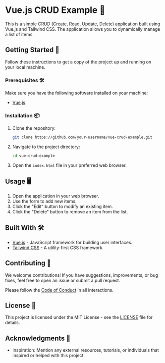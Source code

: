 # Vue.js CRUD Example 📝

This is a simple CRUD (Create, Read, Update, Delete) application built using Vue.js and Tailwind CSS. The application allows you to dynamically manage a list of items.

## Getting Started 🚀

Follow these instructions to get a copy of the project up and running on your local machine.

### Prerequisites 🛠️

Make sure you have the following software installed on your machine:

- [Vue.js](https://vuejs.org/)

### Installation 📦

1. Clone the repository:

   ```bash
   git clone https://github.com/your-username/vue-crud-example.git
   ```

2. Navigate to the project directory:

   ```bash
   cd vue-crud-example
   ```

3. Open the `index.html` file in your preferred web browser.

## Usage 🖥️

1. Open the application in your web browser.
2. Use the form to add new items.
3. Click the "Edit" button to modify an existing item.
4. Click the "Delete" button to remove an item from the list.

## Built With 🛠️

- [Vue.js](https://vuejs.org/) - JavaScript framework for building user interfaces.
- [Tailwind CSS](https://tailwindcss.com/) - A utility-first CSS framework.

## Contributing 🤝

We welcome contributions! If you have suggestions, improvements, or bug fixes, feel free to open an issue or submit a pull request.

Please follow the [Code of Conduct](CODE_OF_CONDUCT.md) in all interactions.

## License 📄

This project is licensed under the MIT License - see the [LICENSE](LICENSE) file for details.

## Acknowledgments 🙌

- Inspiration: Mention any external resources, tutorials, or individuals that inspired or helped with this project.
